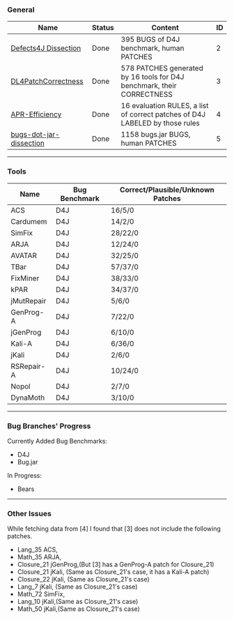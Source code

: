 ### General

| Name | Status | Content | ID |
| - | - | - | - |
| [Defects4J Dissection](https://github.com/program-repair/defects4j-dissection) | Done | 395 BUGS of D4J benchmark, human PATCHES | 2 |
| [DL4PatchCorrectness](https://github.com/TruX-DTF/DL4PatchCorrectness) | Done | 578 PATCHES generated by 16 tools for D4J benchmark, their CORRECTNESS | 3 |
| [APR-Efficiency](https://github.com/TruX-DTF/APR-Efficiency) | Done | 16 evaluation RULES, a list of correct patches of D4J LABELED by those rules | 4 |
| [bugs-dot-jar-dissection](https://github.com/tdurieux/bugs-dot-jar-dissection/tree/master) | Done | 1158 bugs.jar BUGS, human PATCHES | 5 |

---

### Tools

| Name | Bug Benchmark | Correct/Plausible/Unknown Patches |
| - | - | - |
| ACS | D4J | 16/5/0 | 
| Cardumem | D4J | 14/2/0 |
| SimFix | D4J | 28/22/0 |
| ARJA | D4J | 12/24/0 |
| AVATAR | D4J | 32/25/0 |
| TBar | D4J | 57/37/0 |
| FixMiner | D4J | 38/33/0 |
| kPAR | D4J | 34/37/0 |
| jMutRepair | D4J | 5/6/0 |
| GenProg-A | D4J | 7/22/0 |
| jGenProg | D4J | 6/10/0 |
| Kali-A | D4J | 6/36/0 |
| jKali | D4J | 2/6/0 |
| RSRepair-A | D4J | 10/24/0 |
| Nopol | D4J | 2/7/0 |
| DynaMoth | D4J | 3/10/0 |

---

### Bug Branches' Progress

Currently Added Bug Benchmarks:
  - D4J
  - Bug.jar
    
In Progress:
  - Bears

---

### Other Issues

While fetching data from [4] I found that [3] does not include the following patches. 
- Lang_35 ACS,
- Math_35 ARJA,
- Closure_21 jGenProg,(But [3] has a GenProg-A patch for Closure_21)
- Closure_21 jKali, (Same as Closure_21's case, it has a Kali-A patch)
- Closure_22 jKali, (Same as Closure_21's case)
- Lang_7 jKali, (Same as Closure_21's case)
- Math_72 SimFix,
- Lang_10 jKali,(Same as Closure_21's case)
- Math_50 jKali,(Same as Closure_21's case)

